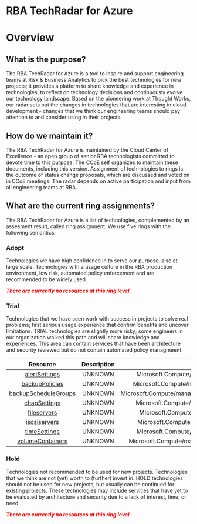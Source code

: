 
RBA TechRadar for Azure
=======================

# Overview

## What is the purpose?


The RBA TechRadar for Azure is a tool to inspire and support engineering teams at Risk & Business Analytics to pick the best technologies for new projects; it provides a platform to share knowledge and experience in technologies, to reflect on technology decisions and continuously evolve our technology landscape.  Based on the pioneering work at Thought Works, our radar sets out the changes in technologies that are interesting in cloud development - changes that we think our engineering teams should pay attention to and consider using in their projects.
## How do we maintain it?


The RBA TechRadar for Azure is maintained by the Cloud Center of Excellence - an open group of senior RBA technologists committed to devote time to this purpose.  The CCoE self organizes to maintain these documents, including this version.  Assignment of technologies to rings is the outcome of status change proposals, which are discussed and voted on in CCoE meetings.  The radar depends on active participation and input from all engineering teams at RBA.
## What are the current ring assignments?


The RBA TechRadar for Azure is a list of technologies, complemented by an assesment result, called ring assignment.  We use five rings with the following semantics:
### Adopt


Technologies we have high confidence in to serve our purpose, also at large scale.  Technologies with a usage culture in the RBA production environment, low risk, automated policy enforcement and are recommended to be widely used.  
  
***<font color="red"> There are currently no resources at this ring level. </font>***
### Trial


Technologies that we have seen work with success in projects to solve real problems;  first serious usage experience that confirm benefits and uncover limitations.  TRIAL technologies are slightly more risky; some engineers in our organization walked this path and will share knowledge and experiences.  This area can contain services that have been architecture and security reviewed but do not contain automated policy managmeent.  

|Resource|Description|Path|Status|
| :---: | :---: | :---: | :---: |
|[alertSettings](https://github.com/openrba/python-azure-techradar/blob/master/Microsoft.Compute/managers/devices/alertSettings/README.md)|UNKNOWN|Microsoft.Compute/managers/devices/alertSettings|TRIAL|
|[backupPolicies](https://github.com/openrba/python-azure-techradar/blob/master/Microsoft.Compute/managers/devices/backupPolicies/README.md)|UNKNOWN|Microsoft.Compute/managers/devices/backupPolicies|TRIAL|
|[backupScheduleGroups](https://github.com/openrba/python-azure-techradar/blob/master/Microsoft.Compute/managers/devices/backupScheduleGroups/README.md)|UNKNOWN|Microsoft.Compute/managers/devices/backupScheduleGroups|TRIAL|
|[chapSettings](https://github.com/openrba/python-azure-techradar/blob/master/Microsoft.Compute/managers/devices/chapSettings/README.md)|UNKNOWN|Microsoft.Compute/managers/devices/chapSettings|TRIAL|
|[fileservers](https://github.com/openrba/python-azure-techradar/blob/master/Microsoft.Compute/managers/devices/fileservers/README.md)|UNKNOWN|Microsoft.Compute/managers/devices/fileservers|TRIAL|
|[iscsiservers](https://github.com/openrba/python-azure-techradar/blob/master/Microsoft.Compute/managers/devices/iscsiservers/README.md)|UNKNOWN|Microsoft.Compute/managers/devices/iscsiservers|TRIAL|
|[timeSettings](https://github.com/openrba/python-azure-techradar/blob/master/Microsoft.Compute/managers/devices/timeSettings/README.md)|UNKNOWN|Microsoft.Compute/managers/devices/timeSettings|TRIAL|
|[volumeContainers](https://github.com/openrba/python-azure-techradar/blob/master/Microsoft.Compute/managers/devices/volumeContainers/README.md)|UNKNOWN|Microsoft.Compute/managers/devices/volumeContainers|TRIAL|

### Hold


Technologies not recommended to be used for new projects. Technologies that we think are not (yet) worth to (further) invest in.  HOLD technologies should not be used for new projects, but usually can be continued for existing projects.  These technologies may include services that have yet to be evaluated by architecture and security due to a lack of interest, time, or need.  
  
***<font color="red"> There are currently no resources at this ring level. </font>***